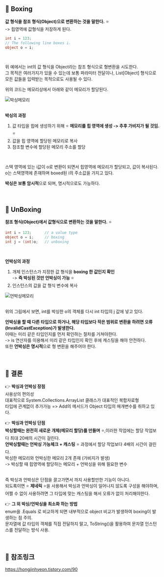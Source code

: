 ## 🔔 Boxing
**값 형식을 참조 형식(Object)으로 변환하는 것을 말한다.** ⭐<br>
-> 힙영역에 값형식을 저장하게 된다.<br>

```c#
int i = 123;
// The following line boxes i.
object o = i;
```
<br>

위 예에서는 int의 값 형식을 Object라는 참조 형식으로 형변환을 시도한다.<br>
그 목적은 여러가지가 있을 수 있는데 보통 파라미터 전달이나, List[Object] 형식으로<br>
모든 값들을 입력받는 목적으로도 사용될 수 있다.<br>

위의 코드는 메모리상에서 아래와 같이 메모리가 할당된다.<br>

![박싱메모리](https://user-images.githubusercontent.com/43705434/129768584-0a0f72fe-7f1a-47c3-91d4-ab7fb39a5510.PNG)<br>
<br>

**박싱의 과정**<br>
1. 값 타입을 힙에 생성하기 위해 ⭐ **메모리를 힙 영역에 생성 -> 추후 가비지가 될 것임.** ⭐
2. 값을 힙 영역에 할당된 메모리로 복사
3. 참조할 변수에 할당된 메모리 주소를 할당
<br>

스택 영역에 있는 i값이 o로 변환이 되면서 힙영역에 메모리가 할당되고, 값이 복사된다.<br>
o는 스택영역에 존재하며 boxed된 i의 주소값을 가지고 있다.<br>

**박싱은 보통 암시적**으로 되며, 명시적으로도 가능하다.<br>
<br>
<br>
  
## 🔔 UnBoxing
**참조 형식(Object)에서 값형식으로 변환하는 것을 말한다.** ⭐<br>

```c#
int i = 123;      // a value type
object o = i;     // boxing
int j = (int)o;   // unboxing
```
<br>

**언박싱의 과정**<br>
1. 개체 인스턴스가 지정한 값 형식을 **boxing 한 값인지 확인**<br>
-> **즉 박싱된 것만 언박싱이 가능** ⭐<br>
2. 인스턴스의 값을 값 형식 변수에 복사<br>

![언박싱메모리](https://user-images.githubusercontent.com/43705434/129768588-c9067448-282a-4541-8c7d-3c1ee7fdaa49.PNG)<br>
<br>

위의 그림에서 보면, int를 박싱한 o의 객체를 다시 int 타입의 j 값에 넣고 있다.<br>

**언박싱을 할 때 다른 타입으로 하거나, 해당 타입보다 작은 범위로 변환을 하려면 오류(InvalidCastException)가 발생한다.**<br>
이때는 미리 같은 타입인지를 먼저 확인하는 절차를 거쳐야한다.<br>
-> is 연산자를 이용해서 미리 같은 타입인지 확인 후에 캐스팅을 해야 안전하다.<br>
또한 **언박싱은 명시적**으로 형 변환을 해주어야 한다.<br>
<br>
<br>

## 🔔 결론
👉 **박싱과 언박싱 장점**<br>
사용상의 편의성<br>
대표적으로 System.Collections.ArrayList 클래스가 대표적인 복합자료형<br>
타입에 관계없이 추가가능 => Add의 메서드가 Object 타입의 매개변수를 취하고 있다.<br>

👉 **박싱과 언박싱 단점**<br>
**박싱할때는 완전히 새로운 개체(메모리 할당)를 만들며** ⭐,이러한 작업에는 할당 작업보다 최대 20배의 시간이 걸린다.<br>
**언박싱할때는 언박싱 가능체크 + 캐스팅** ⭐ 과정에서 할당 작업보다 4배의 시간이 걸린다.<br>
박싱한 메모리와 언박싱한 메모리 2개 존재 (가비지가 발생)<br>
-> 박싱할 때 힙영역에 할당하는 메모리 + 언박싱을 위해 필요한 변수<br>
<br>

즉 박싱과 언박싱은 단점을 끌고가면서 까지 사용할만한 기능이 아니다.<br>
되도록이면 ⭐ **제네릭** ⭐을 사용해서 박싱과 언박싱이 일어나지 않도록 구성을 해야하며,<br>
어쩔 수 없이 사용하려면 그 타입에 맞는 캐스팅을 해서 오류가 없이 처리해야한다.<br>

👉 **그 외 박싱/언박싱을 최소화 하는 방법**<br>
enum을 .Equals 로 비교하게 되면 내부적으로 object 비교가 발생하여 boxing이 발생하는 점 주의.<br>
문자열에 값 타입의 객체를 직접 전달하지 말고, ToString()을 활용하여 문자열 인스턴스를 전달하는 방식 사용.<br>
<br>
<br>

## 🔔 참조링크
https://hongjinhyeon.tistory.com/90 <br>
